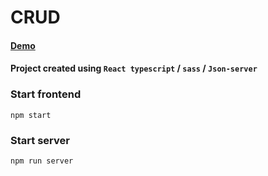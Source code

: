 # CRUD

#### [Demo](https://test-task-ebutler.netlify.app/)
#### Project created using `React typescript` / `sass` / `Json-server`

### Start frontend

`npm start`

### Start server

`npm run server`
